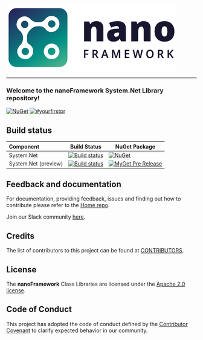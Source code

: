 ![nanoFramework logo](https://github.com/nanoframework/Home/blob/master/resources/logo/nanoFramework-repo-logo.png)

-----

### Welcome to the **nanoFramework** System.Net Library repository!

[![NuGet](https://img.shields.io/nuget/dt/nanoFramework.System.Net.svg)]() [![#yourfirstpr](https://img.shields.io/badge/first--timers--only-friendly-blue.svg)](https://github.com/nanoframework/Home/blob/master/CONTRIBUTING.md)


## Build status

| Component | Build Status | NuGet Package |
|:-|---|---|
| System.Net | [![Build status](https://ci.appveyor.com/api/projects/status/jw18rw9nibb41led?svg=true)](https://ci.appveyor.com/project/nfbot/lib-system-net) | [![NuGet](https://img.shields.io/nuget/vpre/nanoFramework.System.Net.svg)](https://www.nuget.org/packages/nanoFramework.System.Net/)  |
| System.Net (preview) | [![Build status](https://ci.appveyor.com/api/projects/status/jw18rw9nibb41led/branch/develop?svg=true)](https://ci.appveyor.com/project/nfbot/lib-system-net/branch/develop) | [![MyGet Pre Release](https://img.shields.io/myget/nanoframework-dev/vpre/nanoFramework.System.Net.svg)](https://www.myget.org/feed/nanoframework-dev/package/nuget/nanoFramework.System.Net) |

## Feedback and documentation

For documentation, providing feedback, issues and finding out how to contribute please refer to the [Home repo](https://github.com/nanoframework/Home).

Join our Slack community [here](https://join.slack.com/t/nanoframework/shared_invite/enQtMzI3OTg4MTk0NTgwLWQ0ODQ3ZWIwZjgxZWFmNjU3MDIwN2E2YzM2OTdhMWRiY2Q3M2NlOTk2N2IwNTM3MmRlMmQ2NTRlNjZlYzJlMmY).


## Credits

The list of contributors to this project can be found at [CONTRIBUTORS](https://github.com/nanoframework/Home/blob/master/CONTRIBUTORS.md).


## License

The **nanoFramework** Class Libraries are licensed under the [Apache 2.0 license](http://www.apache.org/licenses/LICENSE-2.0).


## Code of Conduct
This project has adopted the code of conduct defined by the [Contributor Covenant](http://contributor-covenant.org/)
to clarify expected behavior in our community.
